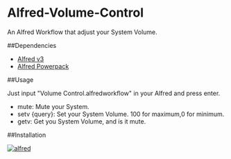 # Alfred-Volume-Control

An Alfred Workflow that adjust your System Volume.

##Dependencies
* [Alfred v3](https://www.alfredapp.com/)
* [Alfred Powerpack](https://www.alfredapp.com/powerpack/)


##Usage


Just input "Volume Control.alfredworkflow" in your Alfred and press enter.

* mute:  Mute your System.
* setv {query}:  Set your System Volume. 100 for maximum,0 for minimum.
* getv:  Get you System Volume, and is it mute.

##Installation

[![alfred](https://camo.githubusercontent.com/0747d32e8b6c0809c7d0d405364fa887778d60f8/68747470733a2f2f7261772e6769746875622e636f6d2f6a6f757363682f6c6d677466792d616c66726564776f726b666c6f772f6d61737465722f536f757263652f776f726b666c6f7769636f6e2e706e67 "workflow")](https://github.com/Schrodinger123/Alfred-Volume-Control/raw/master/Volume%20Control.alfredworkflow
)

